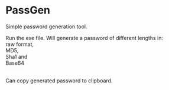 # PassGen
Simple password generation tool.

Run the exe file.
Will generate a password of different lengths in:<br />
        raw format,<br />
        MD5,<br />
        Sha1 and <br />
        Base64

<br />Can copy generated password to clipboard. 
